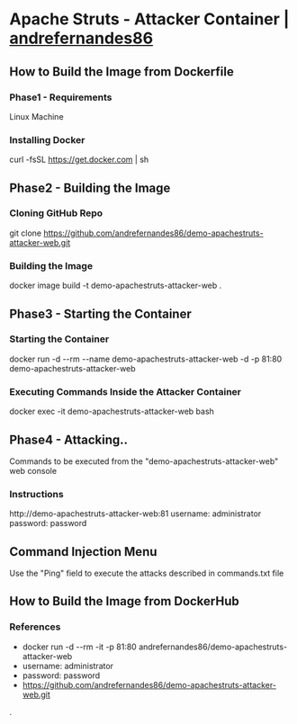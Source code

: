 # Apache Struts - Attacker Container | [andrefernandes86](https://github.com/andrefernandes86)

## How to Build the Image from Dockerfile

### Phase1 - Requirements
Linux Machine

### Installing Docker
curl -fsSL https://get.docker.com | sh

## Phase2 - Building the Image

### Cloning GitHub Repo
git clone https://github.com/andrefernandes86/demo-apachestruts-attacker-web.git

### Building the Image
docker image build -t demo-apachestruts-attacker-web .

## Phase3 - Starting the Container
### Starting the Container
docker run -d --rm --name demo-apachestruts-attacker-web -d -p 81:80 demo-apachestruts-attacker-web

### Executing Commands Inside the Attacker Container
docker exec -it demo-apachestruts-attacker-web bash

## Phase4 - Attacking..
Commands to be executed from the "demo-apachestruts-attacker-web" web console

### Instructions
http://demo-apachestruts-attacker-web:81
username: administrator
password: password

## Command Injection Menu
Use the "Ping" field to execute the attacks described in commands.txt file

## How to Build the Image from DockerHub
### References
- docker run -d --rm -it -p 81:80 andrefernandes86/demo-apachestruts-attacker-web
- username: administrator
- password: password
- https://github.com/andrefernandes86/demo-apachestruts-attacker-web.git

.
